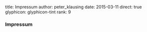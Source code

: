 title: Impressum
author: peter_klausing
date: 2015-03-11
direct: true
glyphicon: glyphicon-tint
rank: 9

### Impressum
